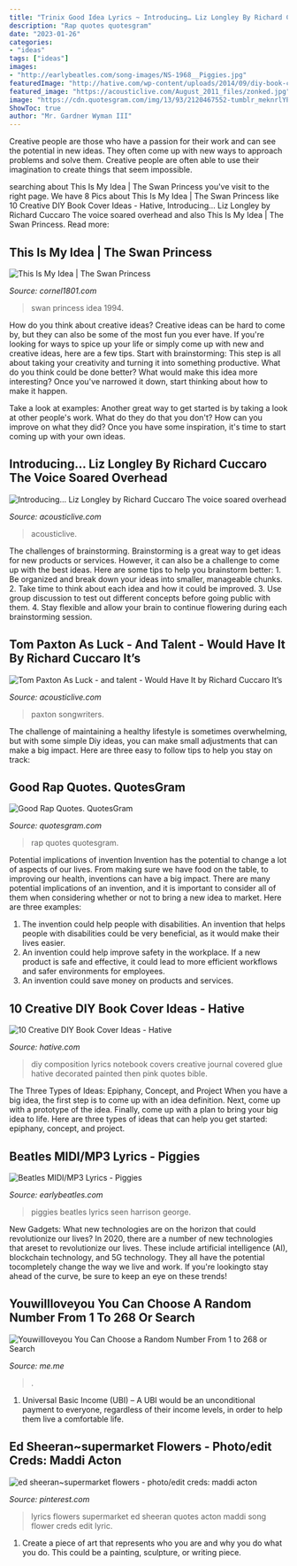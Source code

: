 ```yaml
---
title: "Trinix Good Idea Lyrics ~ Introducing… Liz Longley By Richard Cuccaro The Voice Soared Overhead"
description: "Rap quotes quotesgram"
date: "2023-01-26"
categories:
- "ideas"
tags: ["ideas"]
images:
- "http://earlybeatles.com/song-images/NS-1968__Piggies.jpg"
featuredImage: "http://hative.com/wp-content/uploads/2014/09/diy-book-cover-ideas/7-diy-music-lyrics-cover.jpg"
featured_image: "https://acousticlive.com/August_2011_files/zonked.jpg"
image: "https://cdn.quotesgram.com/img/13/93/2120467552-tumblr_meknrlYPSB1rrc8p9o1_500.jpg"
ShowToc: true
author: "Mr. Gardner Wyman III"
---
```



Creative people are those who have a passion for their work and can see the potential in new ideas. They often come up with new ways to approach problems and solve them. Creative people are often able to use their imagination to create things that seem impossible.

	

		
searching about This Is My Idea | The Swan Princess you've visit to the right page. We have 8 Pics about This Is My Idea | The Swan Princess like 10 Creative DIY Book Cover Ideas - Hative, Introducing… Liz Longley by Richard Cuccaro The voice soared overhead and also This Is My Idea | The Swan Princess. Read more:
		
    
## This Is My Idea | The Swan Princess

<img loading=lazy src="https://www.cornel1801.com/animated/Swan-Princess-1994/This-Is-My-Idea/2.jpg" onerror="this.onerror=null;this.src='https://tse1.mm.bing.net/th?id=OIP.OBEnImrSlvOjE8ws-KylAwHaEK&amp;pid=15.1';" alt="This Is My Idea | The Swan Princess">

_Source: cornel1801.com_

>swan princess idea 1994. 

	

How do you think about creative ideas?
Creative ideas can be hard to come by, but they can also be some of the most fun you ever have. If you're looking for ways to spice up your life or simply come up with new and creative ideas, here are a few tips. 
Start with brainstorming: This step is all about taking your creativity and turning it into something productive. What do you think could be done better? What would make this idea more interesting? Once you've narrowed it down, start thinking about how to make it happen. 

Take a look at examples: Another great way to get started is by taking a look at other people's work. What do they do that you don't? How can you improve on what they did? Once you have some inspiration, it's time to start coming up with your own ideas.

    
## Introducing… Liz Longley By Richard Cuccaro The Voice Soared Overhead

<img loading=lazy src="https://acousticlive.com/August_2011_files/zonked.jpg" onerror="this.onerror=null;this.src='https://tse4.mm.bing.net/th?id=OIP.a_k566VoKOR82E0URlB2igHaFf&amp;pid=15.1';" alt="Introducing… Liz Longley by Richard Cuccaro The voice soared overhead">

_Source: acousticlive.com_

>acousticlive. 

	

The challenges of brainstorming.
Brainstorming is a great way to get ideas for new products or services. However, it can also be a challenge to come up with the best ideas. Here are some tips to help you brainstorm better: 1. Be organized and break down your ideas into smaller, manageable chunks. 2. Take time to think about each idea and how it could be improved. 3. Use group discussion to test out different concepts before going public with them. 4. Stay flexible and allow your brain to continue flowering during each brainstorming session.

    
## Tom Paxton As Luck - And Talent - Would Have It By Richard Cuccaro It’s

<img loading=lazy src="https://acousticlive.com/September_2009_files/tom_paxton.gif" onerror="this.onerror=null;this.src='https://tse4.mm.bing.net/th?id=OIP.H_nLDzPwD9plbBYsPIAwFQAAAA&amp;pid=15.1';" alt="Tom Paxton As Luck - and talent - Would Have It by Richard Cuccaro It’s">

_Source: acousticlive.com_

>paxton songwriters. 

	

The challenge of maintaining a healthy lifestyle is sometimes overwhelming, but with some simple Diy ideas, you can make small adjustments that can make a big impact. Here are three easy to follow tips to help you stay on track:

    
## Good Rap Quotes. QuotesGram

<img loading=lazy src="https://cdn.quotesgram.com/img/13/93/2120467552-tumblr_meknrlYPSB1rrc8p9o1_500.jpg" onerror="this.onerror=null;this.src='https://tse4.mm.bing.net/th?id=OIP.RZpEywzOqYaFMlnB3HJ0UgHaE7&amp;pid=15.1';" alt="Good Rap Quotes. QuotesGram">

_Source: quotesgram.com_

>rap quotes quotesgram. 

	

Potential implications of invention
Invention has the potential to change a lot of aspects of our lives. From making sure we have food on the table, to improving our health, inventions can have a big impact. There are many potential implications of an invention, and it is important to consider all of them when considering whether or not to bring a new idea to market. Here are three examples: 
1. The invention could help people with disabilities. An invention that helps people with disabilities could be very beneficial, as it would make their lives easier. 
2. An invention could help improve safety in the workplace. If a new product is safe and effective, it could lead to more efficient workflows and safer environments for employees. 
3. An invention could save money on products and services.

    
## 10 Creative DIY Book Cover Ideas - Hative

<img loading=lazy src="http://hative.com/wp-content/uploads/2014/09/diy-book-cover-ideas/7-diy-music-lyrics-cover.jpg" onerror="this.onerror=null;this.src='https://tse2.mm.bing.net/th?id=OIP.CYFk4_8svYD4BMGVU3HTXwHaHa&amp;pid=15.1';" alt="10 Creative DIY Book Cover Ideas - Hative">

_Source: hative.com_

>diy composition lyrics notebook covers creative journal covered glue hative decorated painted then pink quotes bible. 

	

The Three Types of Ideas: Epiphany, Concept, and Project
When you have a big idea, the first step is to come up with an idea definition. Next, come up with a prototype of the idea. Finally, come up with a plan to bring your big idea to life. Here are three types of ideas that can help you get started: epiphany, concept, and project.

    
## Beatles MIDI/MP3 Lyrics - Piggies

<img loading=lazy src="http://earlybeatles.com/song-images/NS-1968__Piggies.jpg" onerror="this.onerror=null;this.src='https://tse4.mm.bing.net/th?id=OIP.DWNvbBcc1Eh3LGecLtwsGgAAAA&amp;pid=15.1';" alt="Beatles MIDI/MP3 Lyrics - Piggies">

_Source: earlybeatles.com_

>piggies beatles lyrics seen harrison george. 

	

New Gadgets: What new technologies are on the horizon that could revolutionize our lives?
In 2020, there are a number of new technologies that areset to revolutionize our lives. These include artificial intelligence (AI), blockchain technology, and 5G technology. They all have the potential tocompletely change the way we live and work. If you're lookingto stay ahead of the curve, be sure to keep an eye on these trends!

    
## Youwillloveyou You Can Choose A Random Number From 1 To 268 Or Search

<img loading=lazy src="https://pics.me.me/e-peaceful-mindpeacefullife-has-anyone-told-you-today-you-are-10332571.png" onerror="this.onerror=null;this.src='https://tse3.mm.bing.net/th?id=OIP.Cw8S8MCfLHtr7zlKzJSo5AHaNm&amp;pid=15.1';" alt="Youwillloveyou You Can Choose a Random Number From 1 to 268 or Search">

_Source: me.me_

>. 

	

1. Universal Basic Income (UBI) – A UBI would be an unconditional payment to everyone, regardless of their income levels, in order to help them live a comfortable life.

    
## Ed Sheeran~supermarket Flowers - Photo/edit Creds: Maddi Acton

<img loading=lazy src="https://i.pinimg.com/originals/a4/ee/d7/a4eed7fa5e856a75ca99faddc03496a5.jpg" onerror="this.onerror=null;this.src='https://tse1.mm.bing.net/th?id=OIP.2JUphzpb9CV1pDopK7RygwHaNp&amp;pid=15.1';" alt="ed sheeran~supermarket flowers - photo/edit creds: maddi acton">

_Source: pinterest.com_

>lyrics flowers supermarket ed sheeran quotes acton maddi song flower creds edit lyric. 

	

1. Create a piece of art that represents who you are and why you do what you do. This could be a painting, sculpture, or writing piece. 

